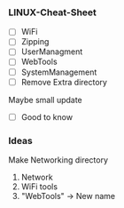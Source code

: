 ### LINUX-Cheat-Sheet

- [ ] WiFi
- [ ] Zipping
- [ ] UserManagment
- [ ] WebTools
- [ ] SystemManagement
- [ ] Remove Extra directory

Maybe small update

- [ ] Good to know


### Ideas

Make Networking directory
1. Network
2. WiFi tools
3. "WebTools" -> New name


